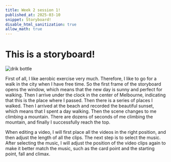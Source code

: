 ```yaml
---
title: Week 2 session 1!
published_at: 2025-03-10
snippet: Storyboard!
disable_html_sanitization: true
allow_math: true
---
```



# This is a storyboard!
![drik bottle](week1/storyboard.jpg)

First of all, I like aerobic exercise very much. Therefore, I like to go for a walk in the city when I have free time. So the first frame of the storyboard opens the window, which means that the new day is sunny and perfect for walking. Then I arrive under the clock in the center of Melbourne, indicating that this is the place where I passed. Then there is a series of places I walked. Then I arrived at the beach and recorded the beautiful sunset, which means that I spent a day walking. Then the scene changes to me climbing a mountain. There are dozens of seconds of me climbing the mountain, and finally I successfully reach the top.

When editing a video, I will first place all the videos in the right position, and then adjust the length of all the clips. The next step is to select the music. After selecting the music, I will adjust the position of the video clips again to make it better match the music, such as the card point and the starting point, fall and climax.

